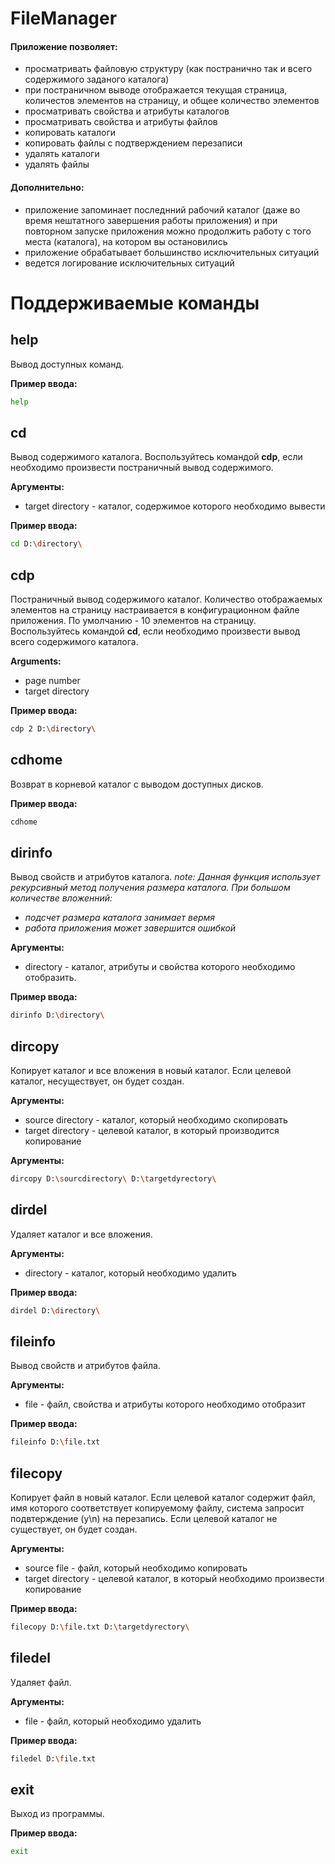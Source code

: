 # FileManager
#### Приложение позволяет:
- просматривать файловую структуру (как постранично так и всего содержимого заданого каталога)
- при постраничном выводе отображается текущая страница, количестов элементов на страницу, и общее количество элементов
- просматривать свойства и атрибуты каталогов
- просматривать свойства и атрибуты файлов
- копировать каталоги
- копировать файлы с подтверждением перезаписи
- удалять каталоги
- удалять файлы

#### Дополнительно:
- приложение запоминает последнний рабочий каталог (даже во время нештатного завершения работы приложения) и при повторном запуске приложения можно продолжить работу с того места (каталога), на котором вы остановились
- приложение обрабатывает большинство исключительных ситуаций
- ведется логирование исключительных ситуаций

# Поддерживаемые команды
## help
Вывод доступных команд.

**Пример ввода:**
```bash
help
```

## cd
Вывод содержимого каталога.
Воспользуйтесь командой **cdp**, если необходимо произвести постраничный вывод содержимого.

**Аргументы:**
- target directory - каталог, содержимое которого необходимо вывести

**Пример ввода:**
```bash
cd D:\directory\
```
## cdp
Постраничный вывод содержимого каталог.
Количество отображаемых элементов на страницу настраивается в конфигурационном файле приложения. По умолчанию - 10 элементов на страницу.
Воспользуйтесь командой **cd**, если необходимо произвести вывод всего содержимого каталога.

**Arguments:**
- page number
- target directory

**Пример ввода:**
```bash
cdp 2 D:\directory\
```
## cdhome
Возврат в корневой каталог с выводом доступных дисков.

**Пример ввода:**
```bash
cdhome
```
## dirinfo
Вывод свойств и атрибутов каталога.
*note: Данная функция использует рекурсивный метод получения размера каталога. При большом количестве вложенний:*
- *подсчет размера каталога занимает вермя*
- *работа приложения может завершится ошибкой*

**Аргументы:**
- directory - каталог, атрибуты и свойства которого необходимо отобразить.

**Пример ввода:**
```bash
dirinfo D:\directory\
```
## dircopy
Копирует каталог и все вложения в новый каталог.
Если целевой каталог, несуществует, он будет создан.

**Аргументы:**
- source directory - каталог, который необходимо скопировать
- target directory - целевой каталог, в который производится копирование

**Аргументы:**
```bash
dircopy D:\sourcdirectory\ D:\targetdyrectory\
```

## dirdel
Удаляет каталог и все вложения.

**Аргументы:**
- directory - каталог, который необходимо удалить

**Пример ввода:**
```bash
dirdel D:\directory\
```
## fileinfo
Вывод свойств и атрибутов файла.

**Аргументы:**
- file - файл, свойства и атрибуты которого необходимо отобразит

**Пример ввода:**
```bash
fileinfo D:\file.txt
```

## filecopy
Копирует файл в новый каталог.
Если целевой каталог содержит файл, имя которого соответствует копируемому файлу, система запросит подвтерждение (y\n) на перезапись.
Если целевой каталог не существует, он будет создан.

**Аргументы:**
- source file - файл, который необходимо копировать
- target directory - целевой каталог, в который необходимо произвести копирование

**Пример ввода:**
```bash
filecopy D:\file.txt D:\targetdyrectory\
```

## filedel
Удаляет файл.

**Аргументы:**
- file - файл, который необходимо удалить

**Пример ввода:**
```bash
filedel D:\file.txt
```

## exit
Выход из программы.

**Пример ввода:**
```bash
exit
```